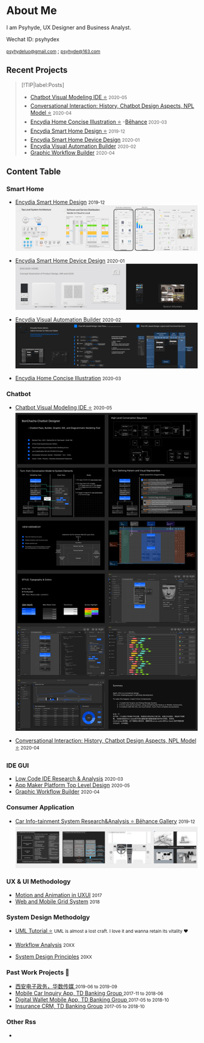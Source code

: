 # About Me 
I am Psyhyde, UX Designer and Business Analyst.

Wechat ID: psyhydex

<small> psyhydeluo@gmail.com </small> ; <small> psyhyde@163.com</small>

## Recent Projects
 
> [!TIP|label:Posts]
> - [Chatbot Visual Modeling IDE ⭐️](/Chatbot/chatbot_concise_illustration.md) <small>2020-05 </small> 
> - [Conversational Interaction: History, Chatbot Design Aspects, NPL Model ⭐️](/Chatbot/ConversationalInteractionNote.md) <small>2020-04 </small> 
> - [Encydia Home Concise Illustration ⭐️](/SmartHome/Encydia-Home-Concise-Illustration.md)   -[Bēhance](https://www.behance.net/gallery/94936929/Encydia-Home-System)<small> 2020-03 </small>
> - [Encydia Smart Home Design ⭐️](/SmartHome/Encydia_Home_Analysis_Concept_Architecture_UIUX_Design.md) <small>2019-12 </small> 	
> - [Encydia Smart Home Device Design](/SmartHome/Encydia_Home_Analysis_Concept_Architecture_UIUX_Design.md) <small>2020-01 </small>
> - [Encydia Visual Automation Builder](/SmartHome/Encydia_Home_Analysis_Concept_Architecture_UIUX_Design.md) <small>2020-02 </small> 
> - [Graphic Workflow Builder](/IDE/Encydia_Home_Analysis_Concept_Architecture_UIUX_Design.md) <small>2020-04 </small>   
> <!-- TIP:end -->


## Content Table

### Smart Home
- [Encydia Smart Home Design](/SmartHome/Encydia_Home_Analysis_Concept_Architecture_UIUX_Design.md) <small>2019-12 </small>
![EncydiaHomePreview](_media/previewImg/EncydiaHomePreview.png "Preview")

- [Encydia Smart Home Device Design](/SmartHome/Encydia_Home_Analysis_Concept_Architecture_UIUX_Design.md) <small>2020-01 </small>
![EncydiaDevicePreview](_media/previewImg/EncydiaDevicePreview.png "Preview")

- [Encydia Visual Automation Builder](/SmartHome/Encydia_Home_Analysis_Concept_Architecture_UIUX_Design.md) <small>2020-02 </small> 
![EncydiaVPLPreview](_media/previewImg/EncydiaVPLPreview.png "Preview")

- [Encydia Home Concise Illustration](/SmartHome/Encydia-Home-Concise-Illustration.md) <small>2020-03 </small>  

### Chatbot
- [Chatbot Visual Modeling IDE ⭐️](/Chatbot/chatbot_concise_illustration.md) <small>2020-05 </small> 
![ChatbotIDEPreview](Chatbot/png/preview.png "Preview")

- [Conversational Interaction: History, Chatbot Design Aspects, NPL Model ⭐️](/Chatbot/ConversationalInteractionNote.md) <small>2020-04 </small> 
### IDE GUI
- [Low Code IDE Research & Analysis](/IDE/Encydia_Home_Analysis_Concept_Architecture_UIUX_Design.md) <small>2020-03 </small> 
- [App Maker Platform Top Level Design](/IDE/Encydia_Home_Analysis_Concept_Architecture_UIUX_Design.md) <small>2020-05 </small> 
- [Graphic Workflow Builder](/IDE/Encydia_Home_Analysis_Concept_Architecture_UIUX_Design.md) <small>2020-04 </small> 

### Consumer Application
- [Car Info-tainment System Research&Analysis ⭐️ Bēhance Gallery](https://www.behance.net/gallery/94978343/Random-Car-UX-and-Interface-Design) <small>2019-12 </small> 
![Car Info-tainment System Research&Analysis ⭐️](ConsumerApp/CarUX/preview.png "Preview")

### UX & UI Methodology 
- [Motion and Animation in UXUI](/UX/MotionAndAnimationInUXUI.md) <small>2017 </small> 
- [Web and Mobile Grid System](/UX/) <small>2018 </small> 

### System Design Methodolgy
- [UML Tutorial ⭐️](/SystemDesign/UML.md) <small>UML is almost a lost craft. I love it and wanna retain its vitality ♥️ </small> 
   
- [Workflow Analysis]() <small>20XX </small> 
- [System Design Principles]() <small>20XX </small>

### Past Work Projects 💼
- [西安电子政务，华数传媒 ]() <small>2019-06 to 2019-09 </small> 
- [Mobile Car Inquiry App, TD Banking Group ]() <small>2017-11 to 2018-06 </small> 
- [Digital Wallet Mobile App, TD Banking Group ]() <small>2017-05 to 2018-10 </small> 
- [Insurance CRM, TD Banking Group]() <small>2017-05 to 2018-10 </small> 

### Other Rss

- [](Other) <small></small> 